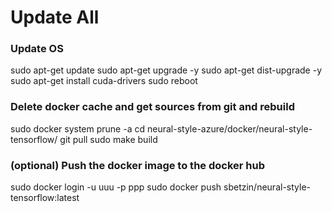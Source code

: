 # Update All
### Update OS

sudo apt-get update
sudo apt-get upgrade -y
sudo apt-get dist-upgrade -y
sudo apt-get install cuda-drivers
sudo reboot

### Delete docker cache and get sources from git and rebuild
sudo docker system prune -a
cd neural-style-azure/docker/neural-style-tensorflow/
git pull
sudo make build

### (optional) Push the docker image to the docker hub
sudo docker login -u uuu -p ppp
sudo docker push sbetzin/neural-style-tensorflow:latest
